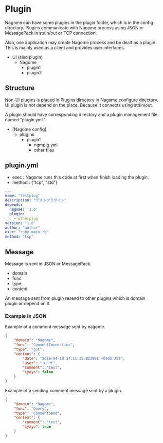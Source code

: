 
Plugin
======

Nagome can have some plugins in the plugin folder, which is in the config directory.
Plugins communicate with Nagome process using JSON or MessagePack in stdin/out or TCP connection.

Also, one application may create Nagome process and be dealt as a plugin.
This is mainly used as a client and provides user interfaces.

 + UI (also plugin)
   + Nagome
     + plugin1
     + plugin2

Structure
---------

Non-UI plugins is placed in Plugins directory in Nagome configure directory.
UI plugin is not depend on the place.
Because it connects using stdin/out.

A plugin should have corresponding directory and a plugin management file named "plugin.yml."

 + [Nagome config]
   + plugins
     + plugin1
        + ngmplg.yml
        + other files

plugin.yml
----------

 + exec : Nagome runs this code at first when finish loading the plugin.
 + method : {"tcp", "std"}

~~~ yaml
---
name: "testplug"
description: "テストプラグイン"
depends:
  nagome: '1.0'
  plugin:
    - otherplug
version: '1.0'
author: "author"
exec: "ruby main.rb"
method: "tcp"
~~~

Message
-------

Message is sent in JSON or MessagePack.

 + domain
 + func
 + type
 + content

An message sent from plugin resend to other plugins which is domain plugin or depend on it.

### Example in JSON

Example of a comment message sent by nagome.

~~~ json
{
    "domain": "Nagome",
    "func": "CommentConnection",
    "type": "got",
    "content": {
        "date": "2016-04-10 14:11:39.823901 +0900 JST",
        "user": "ユーザ",
        "comment": "test",
        "iyayo": false
    }
}
~~~

Example of a sending comment message sent by a plugin.

~~~ json
{
    "domain": "Nagome",
    "func": "Query",
    "type": "CommentSend",
    "content": {
        "comment": "test",
        "iyayo": true
    }
}
~~~
